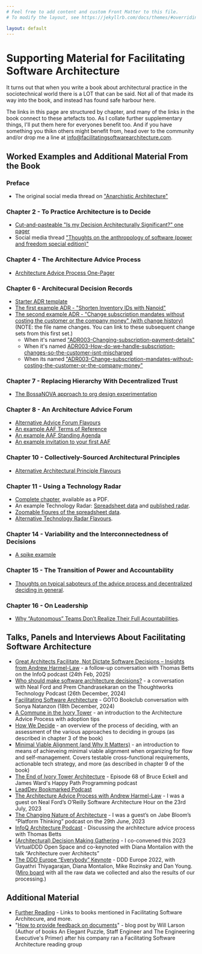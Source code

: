 ```yaml
---
# Feel free to add content and custom Front Matter to this file.
# To modify the layout, see https://jekyllrb.com/docs/themes/#overriding-theme-defaults

layout: default
---
```

# Supporting Material for Facilitating Software Architecture
It turns out that when you write a book about architectural practice in the sociotechnical world there is a LOT that can be said. Not all of that made its way into the book, and instead has found safe harbour here. 

The links in this page are structured by chapter, and many of the links in the book connect to these artefacts too. As I collate further supplementary things, I'll put them here for everyones benefit too. And if you have something you thikn others might benefit from, head over to the community and/or drop me a line at <info@facilitatingsoftwarearchitecture.com>.

## Worked Examples and Additional Material From the Book
### Preface
* The original social media thread on ["Anarchistic Architecture"](./../assets/pdf/Twitter-Thread-Anarchistic-Architecture.pdf)

### Chapter 2 - To Practice Architecture is to Decide
* [Cut-and-pasteable "Is my Decision Architecturally Significant?" one pager](/is-my-decision-significant-one-pager/)
* Social media thread ["Thoughts on the anthropology of software (power and freedom special edition)"](./../assets/pdf/Twitter-Thread-Anthropology-of-Software-Power-and-Freedom.pdf)

### Chapter 4 - The Architecture Advice Process
* [Architecture Advice Process One-Pager](/advice-process-one-pager/)

### Chapter 6 - Architecural Decision Records
* [Starter ADR template](/adr-template/)
* [The first example ADR - "Shorten Inventory IDs with Nanoid"](/first-adr-example/)
* [The second example ADR - "Change subscription mandates without costing the customer or the company money" (with change history)](/second-adr-example/) (NOTE: the file name changes. You can link to these subsequent change sets from this first set.)
     * When it's named ["ADR003-Changing-subscription-payment-details"](https://github.com/andrewharmellaw/facilitating-software-architecture/commits/fcbafdaea65e64a1a3dd1d344a30b95ac08e28ef/adr/ADR003-Changing-subscription-payment-details.md?browsing_rename_history=true&new_path=adr/ADR003-Change-subscription-mandates-without-costing-the-customer-or-the-company-money.md&original_branch=example-adr-changesets)
     * When it's named [ADR003-How-do-we-handle-subscription-changes-so-the-customer-isnt-mischarged](https://github.com/andrewharmellaw/facilitating-software-architecture/commits/0453a6b2c55166a320b5dbd5f0ca197085641ee5/adr/ADR003-How-do-we-handle-subscription-changes-so-the-customer-isnt-mischarged.md?browsing_rename_history=true&new_path=adr/ADR003-Change-subscription-mandates-without-costing-the-customer-or-the-company-money.md&original_branch=example-adr-changesets)
     * When its named ["ADR003-Change-subscription-mandates-without-costing-the-customer-or-the-company-money"](https://github.com/andrewharmellaw/facilitating-software-architecture/commits/example-adr-changesets/adr/ADR003-Change-subscription-mandates-without-costing-the-customer-or-the-company-money.md)

### Chapter 7 - Replacing Hierarchy With Decentralized Trust
* [The BossaNOVA approach to org design experimentation](/bossanova-experimentation/)

### Chapter 8 - An Architecture Advice Forum
* [Alternative Advice Forum Flavours](/alternative-advice-forum-flavors/)
* [An example AAF Terms of Reference](/example-aaf-tor/)
* [An example AAF Standing Agenda](/aaf-standing-agenda-example/)
* [An example invitation to your first AAF](/aaf-first-invitation/)

### Chapter 10 - Collectively-Sourced Architectural Principles
* [Alternative Architectural Principle Flavours](/alternative-architectural-principle-flavors/)

### Chapter 11 - Using a Technology Radar
* [Complete chapter](./../assets/pdf/facilitating_software_architecture_11.pdf), available as a PDF.
* An example Technology Radar: [Spreadsheet data](/radar-example-spreadsheet) and [published radar](/radar-example-published).
* [Zoomable figures of the spreadsheet data](/zoomable-radar-ssht-figs/).
* [Alternative Technology Radar Flavours](/alternative-tech-radar-flavors/).

### Chapter 14 - Variability and the Interconnectedness of Decisions
* [A spike example](/spike-example/)

### Chapter 15 - The Transition of Power and Accountability
* [Thoughts on typical saboteurs of the advice process and decentralized deciding in general](/typical-saboteurs/).

### Chapter 16 - On Leadership
* [Why “Autonomous” Teams Don’t Realize Their Full Acountabilities](/autonomous-teams-and-accountabilities/).

## Talks, Panels and Interviews About Facilitating Software Architecture
* [Great Architects Facilitate, Not Dictate Software Decisions – Insights from Andrew Harmel-Law](https://www.youtube.com/watch?v=jBAjr44Redo&ab_channel=InfoQ) - a follow-up conversation with Thomas Betts on the InfoQ podcast (24th Feb, 2025)
* [Who should make software architecture decisions?](https://www.youtube.com/watch?v=BixPK3aQ3kY&ab_channel=Thoughtworks) - a conversation with Neal Ford and Prem Chandrasekaran on the Thoughtworks Technology Podcast (26th December, 2024)
* [Facilitating Software Architecture](https://www.youtube.com/watch?v=YpFR8qzwYSA&ab_channel=GOTOConferences) - GOTO Bookclub conversation with Sonya Natanzon (18th December, 2024)
* [A Commune in the Ivory Tower](https://www.youtube.com/watch?v=fNIztIQWa04&ab_channel=DevoxxUK) - an introduction to the Architecture Advice Process with adoption tips
* [How We Decide](https://www.youtube.com/watch?v=qvV8GnIf974&ab_channel=DevoxxUK) - an overview of the process of deciding, with an assessment of the various approaches to deciding in groups (as described in chapter 3 of the book)
* [Minimal Viable Alignment (and Why It Matters)](https://www.youtube.com/watch?v=ajbgXzifhFk&ab_channel=CodecampRomania) - an introduction to means of achieveing minimal viable alignment when organizing for flow and self-management. Covers testable cross-functional requirements, actionable tech strategy, and more (as described in chapter 9 of the book)
* [The End of Ivory Tower Architecture](https://www.podchaser.com/podcasts/happy-path-programming-1451773/episodes/68-the-end-of-ivory-tower-arch-149016095) - Episode 68 of Bruce Eckell and James Ward's Happy Path Programming podcast
* [LeadDev Bookmarked Podcast](https://www.youtube.com/watch?v=fUumtS6NxtE&ab_channel=LeadDev)
* [The Architecture Advice Process with Andrew Harmel-Law](https://www.oreilly.com/live-events/software-architecture-hour-the-architecture-advice-process-with-andrew-harmel-law/0636920092589/0636920092588/) - I was a guest on Neal Ford’s O’Reilly Software Architecture Hour on the 23rd July, 2023
* [The Changing Nature of Architecture](https://www.youtube.com/watch?v=KryXEZbKaSE) - I was a guest’s on Jabe Bloom’s “Platform Thinking” podcast on the 29th June, 2023
* [InfoQ Architecture Podcast](https://www.infoq.com/podcasts/architecture-advice-process/) - Discussing the architecture advice process with Thomas Betts
* [(Architectural) Decision Making Gathering](https://virtualddd.com/sessions/85) - I co-convened this 2023 VirtualDDD Open Space and co-keynoted with Diana Montalion with the talk “Architecture over Architects”
* [The DDD Europe “Everybody” Keynote](https://www.youtube.com/watch?v=FEqGObgM_ZU&ab_channel=NeedsWorkshop) - DDD Europe 2022, with Gayathri Thiyagarajan, Diana Montalion, Mike Rozinsky and Dan Young. ([Miro board](https://miro.com/app/board/uXjVOtHPs7o=/?share_link_id=439337832914) with all the raw data we collected and also the results of our processing.)

## Additional Material 
* [Further Reading](/further-reading/) - Links to books mentioned in Facilitating Software Architecure, and more.
*  "[How to provide feedback on documents](https://lethain.com/providing-feedback-on-writing/)" - blog post by Will Larson (Author of books An Elegant Puzzle, Staff Engineer and The Engineering Executive's Primer) after his company ran a Facilitating Software Architecture reading group
